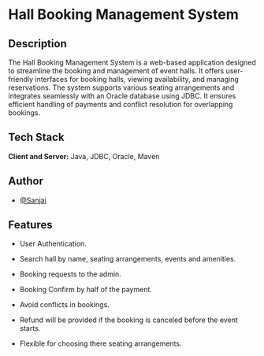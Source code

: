 
# Hall Booking Management System 

## Description

The Hall Booking Management System is a web-based application designed to streamline the booking and management of event halls. It offers user-friendly interfaces for booking halls, viewing availability, and managing reservations. The system supports various seating arrangements and integrates seamlessly with an Oracle database using JDBC. It ensures efficient handling of payments and conflict resolution for overlapping bookings.

## Tech Stack

**Client and Server:** Java, JDBC, Oracle, Maven


## Author

- [@Sanjai](https://github.com/sanjaiprakash12)


## Features

- User Authentication.

- Search hall by name, seating arrangements, events and amenities.

- Booking requests to the admin.

- Booking Confirm by half of the payment.

- Avoid conflicts in bookings.

- Refund will be provided if the booking is canceled before the event starts.

- Flexible for choosing there seating arrangements.
